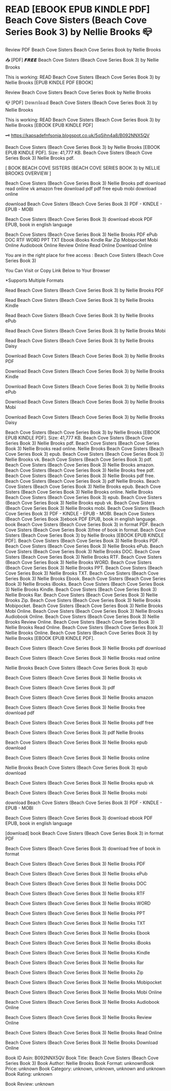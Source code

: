 # READ [EBOOK EPUB KINDLE PDF] Beach Cove Sisters (Beach Cove Series Book 3) by  Nellie Brooks 📪
Review PDF Beach Cove Sisters Beach Cove Series Book by Nellie Brooks

📥 [PDF] 𝙁𝙍𝙀𝙀 Beach Cove Sisters (Beach Cove Series Book 3) by Nellie Brooks

This is working: READ Beach Cove Sisters (Beach Cove Series Book 3) by Nellie Brooks [EPUB KINDLE PDF EBOOK]


Review Beach Cove Sisters Beach Cove Series Book by Nellie Brooks

📪 [PDF] 𝔻𝕠𝕨𝕟𝕝𝕠𝕒𝕕 Beach Cove Sisters (Beach Cove Series Book 3) by Nellie Brooks

This is working: READ Beach Cove Sisters (Beach Cove Series Book 3) by Nellie Brooks [EBOOK EPUB KINDLE PDF]



🗝️ https://kapsadefnfsonia.blogspot.co.uk/5qSihn4a8/B092NNX5QV



Beach Cove Sisters (Beach Cove Series Book 3) by Nellie Brooks [EBOOK EPUB KINDLE PDF]. Size: 41,777 KB. Beach Cove Sisters (Beach Cove Series Book 3) Nellie Brooks pdf.

[ BOOK BEACH COVE SISTERS (BEACH COVE SERIES BOOK 3) by NELLIE BROOKS OVERVIEW ]

Beach Cove Sisters (Beach Cove Series Book 3) Nellie Brooks pdf download read online vk amazon free download pdf pdf free epub mobi download online

download Beach Cove Sisters (Beach Cove Series Book 3) PDF - KINDLE - EPUB - MOBI

Beach Cove Sisters (Beach Cove Series Book 3) download ebook PDF EPUB, book in english language

Beach Cove Sisters (Beach Cove Series Book 3) Nellie Brooks PDF ePub DOC RTF WORD PPT TXT Ebook iBooks Kindle Rar Zip Mobipocket Mobi Online Audiobook Online Review Online Read Online Download Online

You are in the right place for free access : Beach Cove Sisters (Beach Cove Series Book 3)

You Can Visit or Copy Link Below to Your Browser

*Supports Multiple Formats

Read Beach Cove Sisters (Beach Cove Series Book 3) by Nellie Brooks PDF

Read Beach Cove Sisters (Beach Cove Series Book 3) by Nellie Brooks Kindle

Read Beach Cove Sisters (Beach Cove Series Book 3) by Nellie Brooks ePub

Read Beach Cove Sisters (Beach Cove Series Book 3) by Nellie Brooks Mobi

Read Beach Cove Sisters (Beach Cove Series Book 3) by Nellie Brooks Daisy

Download Beach Cove Sisters (Beach Cove Series Book 3) by Nellie Brooks PDF

Download Beach Cove Sisters (Beach Cove Series Book 3) by Nellie Brooks Kindle

Download Beach Cove Sisters (Beach Cove Series Book 3) by Nellie Brooks ePub

Download Beach Cove Sisters (Beach Cove Series Book 3) by Nellie Brooks Mobi

Download Beach Cove Sisters (Beach Cove Series Book 3) by Nellie Brooks Daisy

Beach Cove Sisters (Beach Cove Series Book 3) by Nellie Brooks [EBOOK EPUB KINDLE PDF]. Size: 41,777 KB. Beach Cove Sisters (Beach Cove Series Book 3) Nellie Brooks pdf. Beach Cove Sisters (Beach Cove Series Book 3) Nellie Brooks read online. Nellie Brooks Beach Cove Sisters (Beach Cove Series Book 3) epub. Beach Cove Sisters (Beach Cove Series Book 3) Nellie Brooks vk. Beach Cove Sisters (Beach Cove Series Book 3) pdf. Beach Cove Sisters (Beach Cove Series Book 3) Nellie Brooks amazon. Beach Cove Sisters (Beach Cove Series Book 3) Nellie Brooks free pdf. Beach Cove Sisters (Beach Cove Series Book 3) Nellie Brooks pdf free. Beach Cove Sisters (Beach Cove Series Book 3) pdf Nellie Brooks. Beach Cove Sisters (Beach Cove Series Book 3) Nellie Brooks epub. Beach Cove Sisters (Beach Cove Series Book 3) Nellie Brooks online. Nellie Brooks Beach Cove Sisters (Beach Cove Series Book 3) epub. Beach Cove Sisters (Beach Cove Series Book 3) Nellie Brooks epub vk. Beach Cove Sisters (Beach Cove Series Book 3) Nellie Brooks mobi. Beach Cove Sisters (Beach Cove Series Book 3) PDF - KINDLE - EPUB - MOBI. Beach Cove Sisters (Beach Cove Series Book 3)ebook PDF EPUB, book in english language. book Beach Cove Sisters (Beach Cove Series Book 3) in format PDF. Beach Cove Sisters (Beach Cove Series Book 3)free of book in format. Beach Cove Sisters (Beach Cove Series Book 3) by Nellie Brooks [EBOOK EPUB KINDLE PDF]. Beach Cove Sisters (Beach Cove Series Book 3) Nellie Brooks PDF. Beach Cove Sisters (Beach Cove Series Book 3) Nellie Brooks ePub. Beach Cove Sisters (Beach Cove Series Book 3) Nellie Brooks DOC. Beach Cove Sisters (Beach Cove Series Book 3) Nellie Brooks RTF. Beach Cove Sisters (Beach Cove Series Book 3) Nellie Brooks WORD. Beach Cove Sisters (Beach Cove Series Book 3) Nellie Brooks PPT. Beach Cove Sisters (Beach Cove Series Book 3) Nellie Brooks TXT. Beach Cove Sisters (Beach Cove Series Book 3) Nellie Brooks Ebook. Beach Cove Sisters (Beach Cove Series Book 3) Nellie Brooks iBooks. Beach Cove Sisters (Beach Cove Series Book 3) Nellie Brooks Kindle. Beach Cove Sisters (Beach Cove Series Book 3) Nellie Brooks Rar. Beach Cove Sisters (Beach Cove Series Book 3) Nellie Brooks Zip. Beach Cove Sisters (Beach Cove Series Book 3) Nellie Brooks Mobipocket. Beach Cove Sisters (Beach Cove Series Book 3) Nellie Brooks Mobi Online. Beach Cove Sisters (Beach Cove Series Book 3) Nellie Brooks Audiobook Online. Beach Cove Sisters (Beach Cove Series Book 3) Nellie Brooks Review Online. Beach Cove Sisters (Beach Cove Series Book 3) Nellie Brooks Read Online. Beach Cove Sisters (Beach Cove Series Book 3) Nellie Brooks Online. Beach Cove Sisters (Beach Cove Series Book 3) by Nellie Brooks [EBOOK EPUB KINDLE PDF].

Beach Cove Sisters (Beach Cove Series Book 3) Nellie Brooks pdf download

Beach Cove Sisters (Beach Cove Series Book 3) Nellie Brooks read online

Nellie Brooks Beach Cove Sisters (Beach Cove Series Book 3) epub

Beach Cove Sisters (Beach Cove Series Book 3) Nellie Brooks vk

Beach Cove Sisters (Beach Cove Series Book 3) pdf

Beach Cove Sisters (Beach Cove Series Book 3) Nellie Brooks amazon

Beach Cove Sisters (Beach Cove Series Book 3) Nellie Brooks free download pdf

Beach Cove Sisters (Beach Cove Series Book 3) Nellie Brooks pdf free

Beach Cove Sisters (Beach Cove Series Book 3) pdf Nellie Brooks

Beach Cove Sisters (Beach Cove Series Book 3) Nellie Brooks epub download

Beach Cove Sisters (Beach Cove Series Book 3) Nellie Brooks online

Nellie Brooks Beach Cove Sisters (Beach Cove Series Book 3) epub download

Beach Cove Sisters (Beach Cove Series Book 3) Nellie Brooks epub vk

Beach Cove Sisters (Beach Cove Series Book 3) Nellie Brooks mobi

download Beach Cove Sisters (Beach Cove Series Book 3) PDF - KINDLE - EPUB - MOBI

Beach Cove Sisters (Beach Cove Series Book 3) download ebook PDF EPUB, book in english language

[download] book Beach Cove Sisters (Beach Cove Series Book 3) in format PDF

Beach Cove Sisters (Beach Cove Series Book 3) download free of book in format

Beach Cove Sisters (Beach Cove Series Book 3) Nellie Brooks PDF

Beach Cove Sisters (Beach Cove Series Book 3) Nellie Brooks ePub

Beach Cove Sisters (Beach Cove Series Book 3) Nellie Brooks DOC

Beach Cove Sisters (Beach Cove Series Book 3) Nellie Brooks RTF

Beach Cove Sisters (Beach Cove Series Book 3) Nellie Brooks WORD

Beach Cove Sisters (Beach Cove Series Book 3) Nellie Brooks PPT

Beach Cove Sisters (Beach Cove Series Book 3) Nellie Brooks TXT

Beach Cove Sisters (Beach Cove Series Book 3) Nellie Brooks Ebook

Beach Cove Sisters (Beach Cove Series Book 3) Nellie Brooks iBooks

Beach Cove Sisters (Beach Cove Series Book 3) Nellie Brooks Kindle

Beach Cove Sisters (Beach Cove Series Book 3) Nellie Brooks Rar

Beach Cove Sisters (Beach Cove Series Book 3) Nellie Brooks Zip

Beach Cove Sisters (Beach Cove Series Book 3) Nellie Brooks Mobipocket

Beach Cove Sisters (Beach Cove Series Book 3) Nellie Brooks Mobi Online

Beach Cove Sisters (Beach Cove Series Book 3) Nellie Brooks Audiobook Online

Beach Cove Sisters (Beach Cove Series Book 3) Nellie Brooks Review Online

Beach Cove Sisters (Beach Cove Series Book 3) Nellie Brooks Read Online

Beach Cove Sisters (Beach Cove Series Book 3) Nellie Brooks Download Online

Book ID Asin: B092NNX5QV
Book Title: Beach Cove Sisters (Beach Cove Series Book 3)
Book Author: Nellie Brooks
Book Format: unknownBook Price: unknown
Book Category: unknown, unknown, unknown and unknown
Book Rating: unknown

Book Review: unknown
